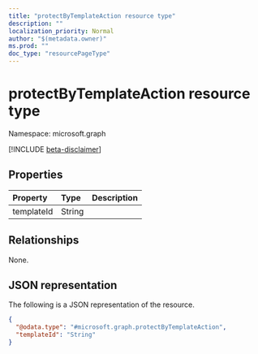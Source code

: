```yaml
---
title: "protectByTemplateAction resource type"
description: ""
localization_priority: Normal
author: "$(metadata.owner)"
ms.prod: ""
doc_type: "resourcePageType"
---
```


# protectByTemplateAction resource type

Namespace: microsoft.graph

[!INCLUDE [beta-disclaimer](../../includes/beta-disclaimer.md)]

## Properties

| Property   | Type   | Description |
| :--------- | :----- | :---------- |
| templateId | String |             |

## Relationships

None.

## JSON representation

The following is a JSON representation of the resource.

<!-- {
  "blockType": "resource",
  "@odata.type": "microsoft.graph.protectByTemplateAction",
}
-->

```json
{
  "@odata.type": "#microsoft.graph.protectByTemplateAction",
  "templateId": "String"
}
```
